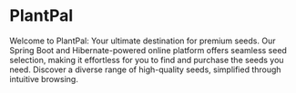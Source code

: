 # PlantPal
Welcome to PlantPal: Your ultimate destination for premium seeds. Our Spring Boot and Hibernate-powered online platform offers seamless seed selection, making it effortless for you to find and purchase the seeds you need. Discover a diverse range of high-quality seeds, simplified through intuitive browsing.
